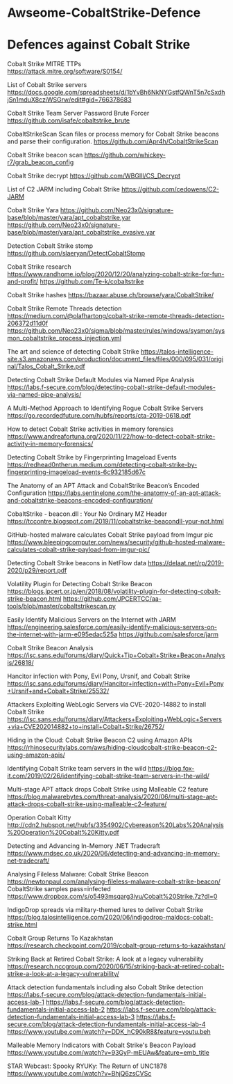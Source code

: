 # Awseome-CobaltStrike-Defence
<h1>Defences against Cobalt Strike</h1>


Cobalt Strike MITRE TTPs </br>
https://attack.mitre.org/software/S0154/

List of Cobalt Strike servers
https://docs.google.com/spreadsheets/d/1bYvBh6NkNYGstfQWnT5n7cSxdhjSn1mduX8cziWSGrw/edit#gid=766378683

Cobalt Strike Team Server Password Brute Forcer
https://github.com/isafe/cobaltstrike_brute


CobaltStrikeScan Scan files or process memory for Cobalt Strike beacons and parse their configuration.
https://github.com/Apr4h/CobaltStrikeScan

Cobalt Strike beacon scan
https://github.com/whickey-r7/grab_beacon_config

Cobalt Strike decrypt
https://github.com/WBGlIl/CS_Decrypt

List of C2 JARM including Cobalt Strike
https://github.com/cedowens/C2-JARM


Cobalt Strike Yara
https://github.com/Neo23x0/signature-base/blob/master/yara/apt_cobaltstrike.yar
https://github.com/Neo23x0/signature-base/blob/master/yara/apt_cobaltstrike_evasive.yar


Detection Cobalt Strike stomp
https://github.com/slaeryan/DetectCobaltStomp

Cobalt Strike research
https://www.randhome.io/blog/2020/12/20/analyzing-cobalt-strike-for-fun-and-profit/
https://github.com/Te-k/cobaltstrike


Cobalt Strike hashes
https://bazaar.abuse.ch/browse/yara/CobaltStrike/

Cobalt Strike Remote Threads detection
https://medium.com/@olafhartong/cobalt-strike-remote-threads-detection-206372d11d0f
https://github.com/Neo23x0/sigma/blob/master/rules/windows/sysmon/sysmon_cobaltstrike_process_injection.yml


The art and science of detecting Cobalt Strike
https://talos-intelligence-site.s3.amazonaws.com/production/document_files/files/000/095/031/original/Talos_Cobalt_Strike.pdf


Detecting Cobalt Strike Default Modules via Named Pipe Analysis
https://labs.f-secure.com/blog/detecting-cobalt-strike-default-modules-via-named-pipe-analysis/

A Multi-Method Approach to Identifying Rogue Cobalt Strike Servers
https://go.recordedfuture.com/hubfs/reports/cta-2019-0618.pdf

How to detect Cobalt Strike activities in memory forensics
https://www.andreafortuna.org/2020/11/22/how-to-detect-cobalt-strike-activity-in-memory-forensics/

Detecting Cobalt Strike by Fingerprinting Imageload Events
https://redhead0ntherun.medium.com/detecting-cobalt-strike-by-fingerprinting-imageload-events-6c932185d67c

The Anatomy of an APT Attack and CobaltStrike Beacon’s Encoded Configuration
https://labs.sentinelone.com/the-anatomy-of-an-apt-attack-and-cobaltstrike-beacons-encoded-configuration/

CobaltStrike - beacon.dll : Your No Ordinary MZ Header
https://tccontre.blogspot.com/2019/11/cobaltstrike-beacondll-your-not.html

GitHub-hosted malware calculates Cobalt Strike payload from Imgur pic
https://www.bleepingcomputer.com/news/security/github-hosted-malware-calculates-cobalt-strike-payload-from-imgur-pic/

Detecting Cobalt Strike beacons in NetFlow data
https://delaat.net/rp/2019-2020/p29/report.pdf

Volatility Plugin for Detecting Cobalt Strike Beacon
https://blogs.jpcert.or.jp/en/2018/08/volatility-plugin-for-detecting-cobalt-strike-beacon.html
https://github.com/JPCERTCC/aa-tools/blob/master/cobaltstrikescan.py

Easily Identify Malicious Servers on the Internet with JARM
https://engineering.salesforce.com/easily-identify-malicious-servers-on-the-internet-with-jarm-e095edac525a
https://github.com/salesforce/jarm

Cobalt Strike Beacon Analysis
https://isc.sans.edu/forums/diary/Quick+Tip+Cobalt+Strike+Beacon+Analysis/26818/

Hancitor infection with Pony, Evil Pony, Ursnif, and Cobalt Strike
https://isc.sans.edu/forums/diary/Hancitor+infection+with+Pony+Evil+Pony+Ursnif+and+Cobalt+Strike/25532/


Attackers Exploiting WebLogic Servers via CVE-2020-14882 to install Cobalt Strike
https://isc.sans.edu/forums/diary/Attackers+Exploiting+WebLogic+Servers+via+CVE202014882+to+install+Cobalt+Strike/26752/


Hiding in the Cloud: Cobalt Strike Beacon C2 using Amazon APIs
https://rhinosecuritylabs.com/aws/hiding-cloudcobalt-strike-beacon-c2-using-amazon-apis/


Identifying Cobalt Strike team servers in the wild
https://blog.fox-it.com/2019/02/26/identifying-cobalt-strike-team-servers-in-the-wild/


Multi-stage APT attack drops Cobalt Strike using Malleable C2 feature
https://blog.malwarebytes.com/threat-analysis/2020/06/multi-stage-apt-attack-drops-cobalt-strike-using-malleable-c2-feature/


Operation Cobalt Kitty
http://cdn2.hubspot.net/hubfs/3354902/Cybereason%20Labs%20Analysis%20Operation%20Cobalt%20Kitty.pdf


Detecting and Advancing In-Memory .NET Tradecraft
https://www.mdsec.co.uk/2020/06/detecting-and-advancing-in-memory-net-tradecraft/


Analysing Fileless Malware: Cobalt Strike Beacon
https://newtonpaul.com/analysing-fileless-malware-cobalt-strike-beacon/
CobaltStrike samples pass=infected
https://www.dropbox.com/s/o5493msqarg3iyu/Cobalt%20Strike.7z?dl=0 

IndigoDrop spreads via military-themed lures to deliver Cobalt Strike
https://blog.talosintelligence.com/2020/06/indigodrop-maldocs-cobalt-strike.html

Cobalt Group Returns To Kazakhstan
https://research.checkpoint.com/2019/cobalt-group-returns-to-kazakhstan/

Striking Back at Retired Cobalt Strike: A look at a legacy vulnerability
https://research.nccgroup.com/2020/06/15/striking-back-at-retired-cobalt-strike-a-look-at-a-legacy-vulnerability/


Attack detection fundamentals including also Cobalt Strike detection
https://labs.f-secure.com/blog/attack-detection-fundamentals-initial-access-lab-1
https://labs.f-secure.com/blog/attack-detection-fundamentals-initial-access-lab-2
https://labs.f-secure.com/blog/attack-detection-fundamentals-initial-access-lab-3
https://labs.f-secure.com/blog/attack-detection-fundamentals-initial-access-lab-4
https://www.youtube.com/watch?v=DDK_hC90kR8&feature=youtu.beh

Malleable Memory Indicators with Cobalt Strike's Beacon Payload
https://www.youtube.com/watch?v=93GyP-mEUAw&feature=emb_title


STAR Webcast: Spooky RYUKy: The Return of UNC1878
https://www.youtube.com/watch?v=BhjQ6zsCVSc













